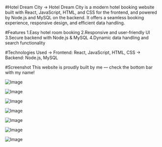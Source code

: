 #Hotel Dream City
-> Hotel Dream City is a modern hotel booking website built with React, JavaScript, HTML, and CSS for the frontend,
   and powered by Node.js and MySQL on the backend. It offers a seamless booking experience, responsive design, and 
   efficient data handling.

#Features
1.Easy hotel room booking
2.Responsive and user-friendly UI
3.Secure backend with Node.js & MySQL
4.Dynamic data handling and search functionality

#Technologies Used
-> Frontend: React, JavaScript, HTML, CSS
-> Backend: Node.js, MySQL

#Screenshot
This website is proudly built by me — check the bottom bar with my name!

![Image](https://github.com/user-attachments/assets/677285e2-8725-438a-bad1-4fd7fbf09870)

![Image](https://github.com/user-attachments/assets/d5fc138c-8844-494a-ab57-5d1160909964)

![Image](https://github.com/user-attachments/assets/449f3da7-7744-4e54-ac3b-30c705c313fa)

![Image](https://github.com/user-attachments/assets/e3196490-f01d-4e5e-b2be-d2592a36a64f)

![Image](https://github.com/user-attachments/assets/1e5c6c0f-c2e6-4990-ba38-90961cb4cd00)

![Image](https://github.com/user-attachments/assets/88197aa8-2b2c-4142-9870-817cd4318f5e)

![Image](https://github.com/user-attachments/assets/9b22523b-77d0-4bea-a506-036bea970ca4)
